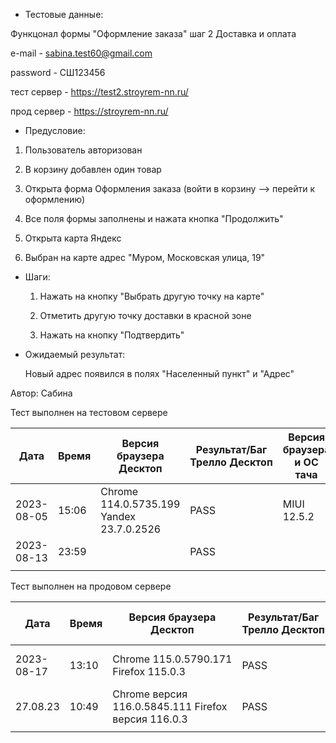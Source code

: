 * Тестовые данные:

 Функцонал формы "Оформление заказа" шаг 2 Доставка и оплата
 
 e-mail - sabina.test60@gmail.com
 
 password - СШ123456
 
 тест сервер - https://test2.stroyrem-nn.ru/
 
 прод сервер - https://stroyrem-nn.ru/
 
* Предусловие:
 
 1. Пользователь авторизован
 
 2. В корзину добавлен один товар
 
 3. Открыта форма Оформления заказа (войти в корзину --> перейти к оформлению)
 
 4. Все поля формы заполнены и нажата кнопка "Продолжить"
 
 5. Открыта карта Яндекс
 
 6. Выбран на карте адрес "Муром, Московская улица, 19"
 
* Шаги:

  1. Нажать на кнопку "Выбрать другую точку на карте"
  
  2. Отметить другую точку доставки в красной зоне
  
  3. Нажать на кнопку "Подтвердить"
 
* Ожидаемый результат:

   Новый адрес появился в полях "Населенный пункт" и "Адрес"

Автор: Сабина

Тест выполнен на тестовом сервере

| Дата | Время | Версия браузера Десктоп | Результат/Баг Трелло Десктоп | Версия браузера и ОС тача | Результат/Баг Трелло Тач | Дата релиза | QA |
| --- | --- | --- | --- | --- | --- | --- | --- |
| 2023-08-05 | 15:06 |Chrome 114.0.5735.199 Yandex 23.7.0.2526 |PASS | MIUI 12.5.2 | PASS | 16.06.23 | Сабина |
| 2023-08-13 | 23:59 |  | PASS |     | PASS |13.08.23| Алёна |
|     |     |     |     |     |     |     |     |

Тест выполнен на продовом сервере

| Дата | Время | Версия браузера Десктоп | Результат/Баг Трелло Десктоп | Версия браузера и ОС тача | Результат/Баг Трелло Тач | Дата релиза | QA |
| --- | --- | --- | --- | --- | --- | --- | --- |
| 2023-08-17 | 13:10 | Chrome 115.0.5790.171 Firefox 115.0.3 | PASS | Chrome 115.0.5790.166, Android 10 | PASS |13.08.23 | Татьяна|
| 27.08.23 | 10:49 | Chrome версия 116.0.5845.111 Firefox версия 116.0.3  | PASS | Chrome версия 116.0.5845.93 MIUI 12.5.13 | PASS | 27.08.23 | Надежда |
|     |     |     |     |     |     |     |     |
